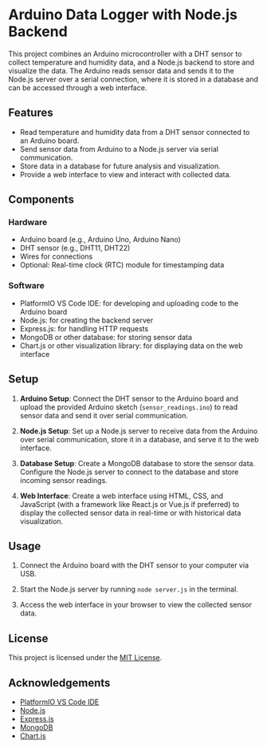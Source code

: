 # Arduino Data Logger with Node.js Backend

This project combines an Arduino microcontroller with a DHT sensor to collect temperature and humidity data, and a Node.js backend to store and visualize the data. The Arduino reads sensor data and sends it to the Node.js server over a serial connection, where it is stored in a database and can be accessed through a web interface.

## Features

- Read temperature and humidity data from a DHT sensor connected to an Arduino board.
- Send sensor data from Arduino to a Node.js server via serial communication.
- Store data in a database for future analysis and visualization.
- Provide a web interface to view and interact with collected data.

## Components

### Hardware

- Arduino board (e.g., Arduino Uno, Arduino Nano)
- DHT sensor (e.g., DHT11, DHT22)
- Wires for connections
- Optional: Real-time clock (RTC) module for timestamping data

### Software

- PlatformIO VS Code IDE: for developing and uploading code to the Arduino board
- Node.js: for creating the backend server
- Express.js: for handling HTTP requests
- MongoDB or other database: for storing sensor data
- Chart.js or other visualization library: for displaying data on the web interface

## Setup

1. **Arduino Setup**: Connect the DHT sensor to the Arduino board and upload the provided Arduino sketch (`sensor_readings.ino`) to read sensor data and send it over serial communication.

2. **Node.js Setup**: Set up a Node.js server to receive data from the Arduino over serial communication, store it in a database, and serve it to the web interface.

3. **Database Setup**: Create a MongoDB database to store the sensor data. Configure the Node.js server to connect to the database and store incoming sensor readings.

4. **Web Interface**: Create a web interface using HTML, CSS, and JavaScript (with a framework like React.js or Vue.js if preferred) to display the collected sensor data in real-time or with historical data visualization.

## Usage

1. Connect the Arduino board with the DHT sensor to your computer via USB.

2. Start the Node.js server by running `node server.js` in the terminal.

3. Access the web interface in your browser to view the collected sensor data.

## License

This project is licensed under the [MIT License](LICENSE).

## Acknowledgements

- [PlatformIO VS Code IDE](https://platformio.org/platformio-ide)
- [Node.js](https://nodejs.org/)
- [Express.js](https://expressjs.com/)
- [MongoDB](https://www.mongodb.com/)
- [Chart.js](https://www.chartjs.org/)

